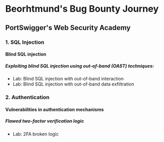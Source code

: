 # Beorhtmund's Bug Bounty Journey
## PortSwigger's Web Security Academy
### 1. SQL Injection
#### Blind SQL injection
##### Exploiting blind SQL injection using out-of-band (OAST) techniques:

* Lab: Blind SQL injection with out-of-band interaction
* Lab: Blind SQL injection with out-of-band data exfiltration

### 2. Authentication
#### Vulnerabilities in authentication mechanisms
##### Flawed two-factor verification logic

* Lab: 2FA broken logic
